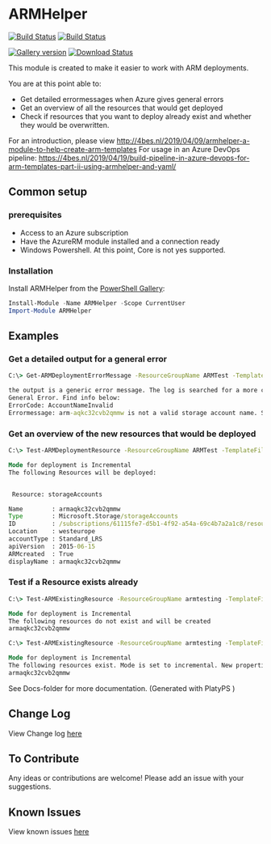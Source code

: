 # ARMHelper

[![Build Status](https://dev.azure.com/Ba4bes/ARMHelper/_apis/build/status/Ba4bes.ARMHelper?branchName=master)](https://dev.azure.com/Ba4bes/ARMHelper/_build/latest?definitionId=8&branchName=master)
[![Build Status](https://vsrm.dev.azure.com/Ba4bes/_apis/public/Release/badge/fe28574d-f965-479f-bc02-25d7534d9aeb/1/1)](https://vsrm.dev.azure.com/Ba4bes/_apis/public/Release/badge/fe28574d-f965-479f-bc02-25d7534d9aeb/1/1)

[![Gallery version](https://img.shields.io/powershellgallery/v/ARMHelper.svg)](https://img.shields.io/powershellgallery/v/ARMHelper.svg)
[![Download Status](https://img.shields.io/powershellgallery/dt/ARMHelper.svg)](https://img.shields.io/powershellgallery/dt/ARMHelper.svg)

This module is created to make it easier to work with ARM deployments.

You are at this point able to:

- Get detailed errormessages when Azure gives general errors
- Get an overview of all the resources that would get deployed
- Check if resources that you want to deploy already exist and whether they would be overwritten.

For an introduction, please view  <http://4bes.nl/2019/04/09/armhelper-a-module-to-help-create-arm-templates>
For usage in an Azure DevOps pipeline: <https://4bes.nl/2019/04/19/build-pipeline-in-azure-devops-for-arm-templates-part-ii-using-armhelper-and-yaml/>

## Common setup

### prerequisites

- Access to an Azure subscription
- Have the AzureRM module installed and a connection ready
- Windows Powershell. At this point, Core is not yes supported.

### Installation

Install ARMHelper from the [PowerShell Gallery](https://powershellgallery.com):

```powershell
Install-Module -Name ARMHelper -Scope CurrentUser
Import-Module ARMHelper
```

## Examples

### Get a detailed output for a general error

```cmd
C:\> Get-ARMDeploymentErrorMessage -ResourceGroupName ARMTest -TemplateFile .\azuredeploy.json -TemplateParameterFile .\azuredeploy.parameters.json

the output is a generic error message. The log is searched for a more clear errormessage
General Error. Find info below:
ErrorCode: AccountNameInvalid
Errormessage: arm-aqkc32cvb2qmmw is not a valid storage account name. Storage account name must be between 3 and 24 characters in length and use numbers and lower-case letters only.
```

### Get an overview of the new resources that would be deployed

```cmd
C:\> Test-ARMDeploymentResource -ResourceGroupName ARMTest -TemplateFile .\azuredeploy.json -TemplateParameterFile .\azuredeploy.parameters.json

Mode for deployment is Incremental
The following Resources will be deployed:


 Resource: storageAccounts

Name        : armaqkc32cvb2qmmw
Type        : Microsoft.Storage/storageAccounts
ID          : /subscriptions/61115fe7-d5b1-4f92-a54a-69c4b7a2a1c8/resourceGroups/armtesting/providers/Microsoft.Storage/storageAccounts/armaqkc32cvb2qmmw
Location    : westeurope
accountType : Standard_LRS
apiVersion  : 2015-06-15
ARMcreated  : True
displayName : armaqkc32cvb2qmmw
```

### Test if a Resource exists already

```cmd
C:\> Test-ARMExistingResource -ResourceGroupName armtesting -TemplateFile .\azuredeploy.json -TemplateParameterFile .\azuredeploy.parameters.json

Mode for deployment is Incremental
The following resources do not exist and will be created
armaqkc32cvb2qmmw

C:\> Test-ARMExistingResource -ResourceGroupName armtesting -TemplateFile .\azuredeploy.json -TemplateParameterFile .\azuredeploy.parameters.json

Mode for deployment is Incremental
The following resources exist. Mode is set to incremental. New properties might be added
armaqkc32cvb2qmmw

```

See Docs-folder for more documentation. (Generated with PlatyPS )

## Change Log

View Change log [here](CHANGELOG.md)

## To Contribute

Any ideas or contributions are welcome!
Please add an issue with your suggestions.

## Known Issues

View known issues [here](https://github.com/Ba4bes/ARMHelper/issues)
